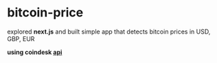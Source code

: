 # bitcoin-price

explored **next.js** and built simple app that detects bitcoin prices in USD, GBP, EUR

**using coindesk [api](https://api.coindesk.com/v1/bpi/currentprice.json)** 
